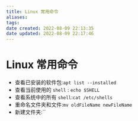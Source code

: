 ```yaml
---
title: Linux 常用命令
aliases: 
tags: 
date created: 2022-08-09 22:13:35
date updated: 2022-08-09 22:17:46
---
```


# Linux 常用命令

- 查看已安装的软件包:`apt list --installed`
- 查看当前使用的 `shell` : `echo $SHELL`
- 查看系统中的所有 `shell`:`cat /etc/shells`
- 重命名文件夹和文件:`mv oldFileName newFileName`
- 新建文件夹:``